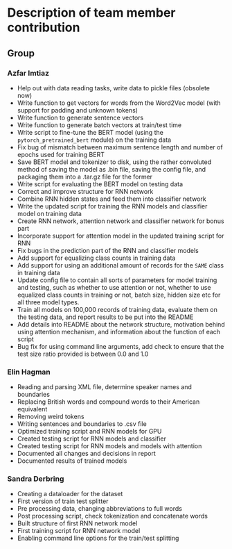 # Description of team member contribution

## Group

### Azfar Imtiaz

- Help out with data reading tasks, write data to pickle files (obsolete now)
- Write function to get vectors for words from the Word2Vec model (with support for padding and unknown tokens)
- Write function to generate sentence vectors
- Write function to generate batch vectors at train/test time
- Write script to fine-tune the BERT model (using the `pytorch_pretrained_bert` module) on the training data
- Fix bug of mismatch between maximum sentence length and number of epochs used for training BERT
- Save BERT model and tokenizer to disk, using the rather convoluted method of saving the model as .bin file, saving the config file, and packaging them into a .tar.gz file for the former
- Write script for evaluating the BERT model on testing data
- Correct and improve structure for RNN network
- Combine RNN hidden states and feed them into classifier network
- Write the updated script for training the RNN models and classifier model on training data
- Create RNN network, attention network and classifier network for bonus part
- Incorporate support for attention model in the updated training script for RNN
- Fix bugs in the prediction part of the RNN and classifier models
- Add support for equalizing class counts in training data
- Add support for using an additional amount of records for the `SAME` class in training data
- Update config file to contain all sorts of parameters for model training and testing, such as whether to use attention or not, whether to use equalized class counts in training or not, batch size, hidden size etc for all three model types.
- Train all models on 100,000 records of training data, evaluate them on the testing data, and report results to be put into the README
- Add details into README about the network structure, motivation behind using attention mechanism, and information about the function of each script
- Bug fix for using command line arguments, add check to ensure that the test size ratio provided is between 0.0 and 1.0

### Elin Hagman

- Reading and parsing XML file, determine speaker names and boundaries
- Replacing British words and compound words to their American equivalent
- Removing weird tokens
- Writing sentences and boundaries to .csv file
- Optimized training script and RNN models for GPU
- Created testing script for RNN models and classifier
- Created testing script for RNN models and models with attention
- Documented all changes and decisions in report
- Documented results of trained models

### Sandra Derbring

- Creating a dataloader for the dataset
- First version of train test splitter
- Pre processing data, changing abbreviations to full words
- Post processing script, check tokenization and concatenate words
- Built structure of first RNN network model
- First training script for RNN network model
- Enabling command line options for the train/test splitting